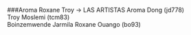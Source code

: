 ###Aroma Roxane Troy -> LAS ARTISTAS
Aroma Dong (jd778) \
Troy Moslemi (tcm83) \
Boinzemwende Jarmila Roxane Ouango (bo93)

